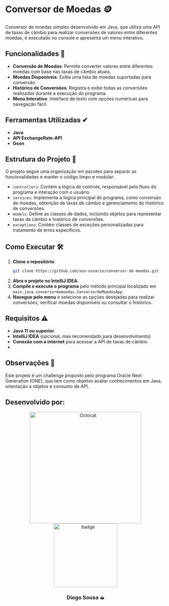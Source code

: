 # Conversor de Moedas 🪙

Conversor de moedas simples desenvolvido em Java, que utiliza uma API de taxas de câmbio para realizar conversões de valores entre diferentes moedas, é executado no console e apresenta um menu interativo.

## Funcionalidades 🔨

- **Conversão de Moedas**: Permite converter valores entre diferentes moedas com base nas taxas de câmbio atuais.
- **Moedas Disponíveis**: Exibe uma lista de moedas suportadas para conversão.
- **Histórico de Conversões**: Registra e exibe todas as conversões realizadas durante a execução do programa.
- **Menu Interativo**: Interface de texto com opções numéricas para navegação fácil.

## Ferramentas Utilizadas ✔︎

- **Java**
- **API ExchangeRate-API**
- **Gson**

## Estrutura do Projeto 🧱

O projeto segue uma organização em pacotes para separar as funcionalidades e manter o código limpo e modular:

- `controllers`: Contém a lógica de controle, responsável pelo fluxo do programa e interação com o usuário.
- `services`: Implementa a lógica principal do programa, como conversão de moedas, obtenção de taxas de câmbio e gerenciamento do histórico de conversões.
- `models`: Define as classes de dados, incluindo objetos para representar taxas de câmbio e histórico de conversões.
- `exceptions`: Contém classes de exceções personalizadas para tratamento de erros específicos.

## Como Executar 🛠️

1. **Clone o repositório**:
   ```bash
   git clone https://github.com/seu-usuario/conversor-de-moedas.git
2. **Abra o projeto no IntelliJ IDEA**.
3. **Compile e execute o programa** pelo método principal localizado em `main.java.conversordemoedas.ConversorDeMoedasApp`.
4. **Navegue pelo menu** e selecione as opções desejadas para realizar conversões, verificar moedas disponíveis ou consultar o histórico.

## Requisitos ⚠️

- **Java 11 ou superior**
- **IntelliJ IDEA** (opcional, mas recomendado para desenvolvimento)
- **Conexão com a internet** para acessar a API de taxas de câmbio
- 
## Observações 📌 

Este projeto é um challenge proposto pelo programa Oracle Next Generation (ONE), que tem como objetivo avaliar conhecimentos em Java, orientação a objetos e consumo de API.

## Desenvolvido por:

<div align="center">
<img src="images/octocat-1730031841473.png" alt="Octocat" width="350" />
<img src="images/Badge-Conversor.png" alt="badge" width="200" />


### Diego Sousa ☕︎

</div>
